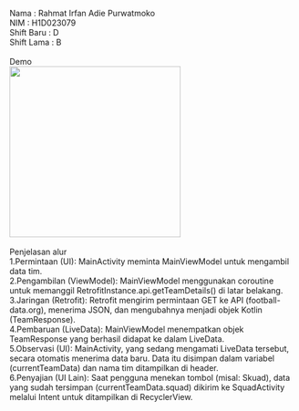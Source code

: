 Nama : Rahmat Irfan Adie Purwatmoko<br>
NIM : H1D023079<br>
Shift Baru : D<br>
Shift Lama : B<br><br>
Demo<br>
<img src="https://github.com/user-attachments/assets/a3f009eb-ab23-46df-9ed6-019153a3bedb" width="300"><br><br>
Penjelasan alur<br>
1.Permintaan (UI): MainActivity meminta MainViewModel untuk mengambil data tim.<br>
2.Pengambilan (ViewModel): MainViewModel menggunakan coroutine untuk memanggil RetrofitInstance.api.getTeamDetails() di latar belakang.<br>
3.Jaringan (Retrofit): Retrofit mengirim permintaan GET ke API (football-data.org), menerima JSON, dan mengubahnya menjadi objek Kotlin (TeamResponse).<br>
4.Pembaruan (LiveData): MainViewModel menempatkan objek TeamResponse yang berhasil didapat ke dalam LiveData.<br>
5.Observasi (UI): MainActivity, yang sedang mengamati LiveData tersebut, secara otomatis menerima data baru. Data itu disimpan dalam variabel (currentTeamData) dan nama tim ditampilkan di header.<br>
6.Penyajian (UI Lain): Saat pengguna menekan tombol (misal: Skuad), data yang sudah tersimpan (currentTeamData.squad) dikirim ke SquadActivity melalui Intent untuk ditampilkan di RecyclerView.<br>
